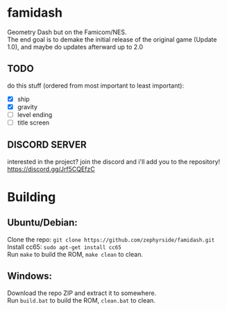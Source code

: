 # famidash

Geometry Dash but on the Famicom/NES.  
The end goal is to demake the initial release of the original game (Update 1.0), and maybe do updates afterward up to 2.0

## TODO

do this stuff (ordered from most important to least important):  
- [X] ship  
- [X] gravity  
- [ ] level ending  
- [ ] title screen  

## DISCORD SERVER
interested in the project? join the discord and i'll add you to the repository!
https://discord.gg/Jrf5CQEfzC



# Building
## Ubuntu/Debian:  
Clone the repo: ``git clone https://github.com/zephyrside/famidash.git``  
Install cc65: ``sudo apt-get install cc65``  
Run ``make`` to build the ROM, ``make clean`` to clean.    

## Windows:  
Download the repo ZIP and extract it to somewhere.  
Run ``build.bat`` to build the ROM, ``clean.bat`` to clean.  

